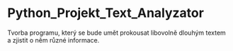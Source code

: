 # Python_Projekt_Text_Analyzator
Tvorba programu, který se bude umět prokousat libovolně dlouhým textem a zjistit o něm různé informace.
